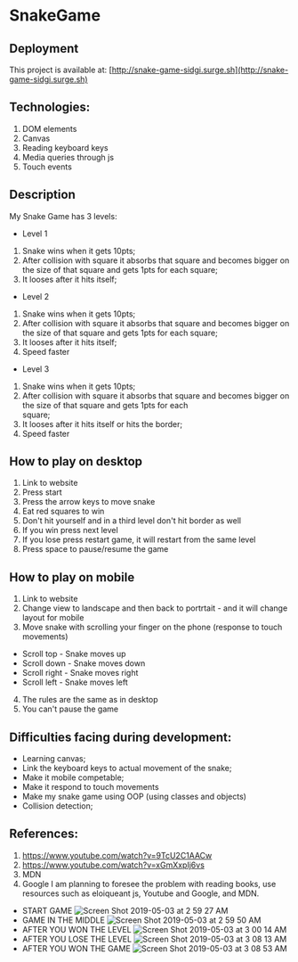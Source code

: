 # SnakeGame

## Deployment
This project is available at: [http://snake-game-sidgi.surge.sh](http://snake-game-sidgi.surge.sh)

## Technologies:
1) DOM elements
2) Canvas
3) Reading keyboard keys
4) Media queries through js
5) Touch events

## Description

My Snake Game has 3 levels:

* Level 1
1) Snake wins when it gets 10pts;
2) After collision with square it absorbs that square and becomes bigger on the size of that square and gets 1pts for each 
square;
3) It looses after it hits itself;

* Level 2
1) Snake wins when it gets 10pts;
2) After collision with square it absorbs that square and becomes bigger on the size of that square and gets 1pts for each 
square;
3) It looses after it hits itself;
4) Speed faster

* Level 3
1) Snake wins when it gets 10pts;
2) After collision with square it absorbs that square and becomes bigger on the size of that square and gets 1pts for each  
square;
3) It looses after it hits itself or hits the border;
4) Speed faster

## How to play on desktop

1) Link to website 
2) Press start
3) Press the arrow keys to move snake
4) Eat red squares to win
5) Don't hit yourself and in a third level don't hit border as well
6) If you win press next level
7) If you lose press restart game, it will restart from the same level
8) Press space to pause/resume the game 

## How to play on mobile

1) Link to website
2) Change view to landscape and then back to portrtait - and it will change layout for mobile
3) Move snake with scrolling your finger on the phone (response to touch movements)

*  Scroll top - Snake moves up
*  Scroll down - Snake moves down
*  Scroll right - Snake moves right
*  Scroll left - Snake moves left

4) The rules are the same as in desktop
5) You can't pause the game

## Difficulties facing during development:
*  Learning canvas;
*  Link the keyboard keys to actual movement of the snake;
*  Make it mobile competable;
*  Make it respond to touch movements
*  Make my snake game using OOP (using classes and objects)
*  Collision detection;


## References:
1) https://www.youtube.com/watch?v=9TcU2C1AACw
2) https://www.youtube.com/watch?v=xGmXxpIj6vs
3) MDN
4) Google
I am planning to foresee the problem with reading books, use resources such as eloiqueant js, Youtube and Google, and MDN.

* START GAME
![Screen Shot 2019-05-03 at 2 59 27 AM](https://user-images.githubusercontent.com/39839481/57123740-ddf2d100-6d50-11e9-828c-718974e7c690.png)
* GAME IN THE MIDDLE
![Screen Shot 2019-05-03 at 2 59 50 AM](https://user-images.githubusercontent.com/39839481/57123739-ddf2d100-6d50-11e9-823a-39550a92e5ea.png)
* AFTER YOU WON THE LEVEL
![Screen Shot 2019-05-03 at 3 00 14 AM](https://user-images.githubusercontent.com/39839481/57123738-ddf2d100-6d50-11e9-8096-b96b51cf268d.png)
* AFTER YOU LOSE THE LEVEL
![Screen Shot 2019-05-03 at 3 08 13 AM](https://user-images.githubusercontent.com/39839481/57123737-dd5a3a80-6d50-11e9-834c-a83e7b5f154d.png)
* AFTER YOU WON THE GAME
![Screen Shot 2019-05-03 at 3 08 53 AM](https://user-images.githubusercontent.com/39839481/57123736-dd5a3a80-6d50-11e9-816a-bdb611ae2ee0.png)




